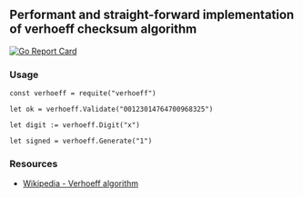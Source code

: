 ## Performant and straight-forward implementation of verhoeff checksum algorithm

[![Go Report Card](https://goreportcard.com/badge/jancajthaml-go/verhoeff)](https://goreportcard.com/report/jancajthaml-go/verhoeff)

### Usage ###

```
const verhoeff = requite("verhoeff")

let ok = verhoeff.Validate("00123014764700968325")

let digit := verhoeff.Digit("x")

let signed = verhoeff.Generate("1")
```

### Resources ###

* [Wikipedia - Verhoeff algorithm](https://en.wikipedia.org/wiki/Verhoeff_algorithm)
